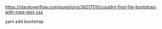 https://stackoverflow.com/questions/39217510/couldnt-find-file-bootstrap-with-type-text-css

yarn add bootstrap